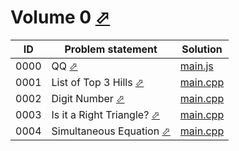 # Volume 0 [⬀](https://judge.u-aizu.ac.jp/onlinejudge/finder.jsp?volumeNo=0)



| ID   | Problem statement                                                                           | Solution                  |
|------|---------------------------------------------------------------------------------------------|---------------------------|
| 0000 | QQ [⬀](https://judge.u-aizu.ac.jp/onlinejudge/description.jsp?id=0000)                      | [main.js](0000/main.js)   |
| 0001 | List of Top 3 Hills [⬀](https://judge.u-aizu.ac.jp/onlinejudge/description.jsp?id=0001)     | [main.cpp](0001/main.cpp) |
| 0002 | Digit Number [⬀](https://judge.u-aizu.ac.jp/onlinejudge/description.jsp?id=0002)            | [main.cpp](0002/main.cpp) |
| 0003 | Is it a Right Triangle? [⬀](https://judge.u-aizu.ac.jp/onlinejudge/description.jsp?id=0003) | [main.cpp](0003/main.cpp) |
| 0004 | Simultaneous Equation [⬀](https://judge.u-aizu.ac.jp/onlinejudge/description.jsp?id=0004)   | [main.cpp](0004/main.cpp) |


